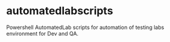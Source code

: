 # automatedlabscripts
Powershell AutomatedLab scripts for automation of testing labs environment for Dev and QA.
